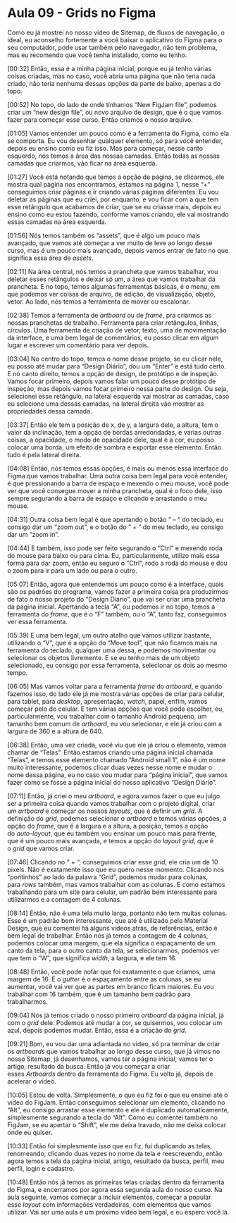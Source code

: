 # Aula 09 - Grids no Figma

Como eu já mostrei no nosso vídeo de Sitemap, de fluxos de navegação, o ideal, eu aconselho fortemente a você baixar o aplicativo do Figma para o seu computador, pode usar também pelo navegador, não tem problema, mas eu recomendo que você tenha instalado, como eu tenho.

[00:32] Então, essa é a minha página inicial, porque eu já tenho várias coisas criadas, mas no caso, você abria uma página que não teria nada criado, não teria nenhuma dessas opções da parte de baixo, apenas a do topo.

[00:52] No topo, do lado de onde tínhamos “New FigJam file”, podemos criar um “new design file”, ou novo arquivo de design, que é o que vamos fazer para começar esse curso. Então criamos o nosso arquivo.

[01:05] Vamos entender um pouco como é a ferramenta do Figma, como ela se comporta. Eu vou desenhar qualquer elemento, só para você entender, depois eu ensino como eu fiz isso. Mas para começar, nesse canto esquerdo, nós temos a área das nossas camadas. Então todas as nossas camadas que criarmos, vão ficar na área esquerda.

[01:27] Você está notando que temos a opção de página, se clicarmos, ele mostra qual página nos encontramos, estamos na página 1, nesse “+” conseguimos criar páginas e ir criando várias páginas diferentes. Eu vou deletar as páginas que eu criei, por enquanto, e vou ficar com a que tem esse retângulo que acabamos de criar, que se eu criasse mais, depois eu ensino como eu estou fazendo, conforme vamos criando, ele vai mostrando essas camadas na área esquerda.

[01:56] Nós temos também os “assets”, que é algo um pouco mais avançado, que vamos até começar a ver muito de leve ao longo desse curso, mas é um pouco mais avançado, depois vamos entrar de fato no que significa essa área de *assets*.

[02:11] Na área central, nós temos a prancheta que vamos trabalhar, vou deletar esses retângulos e deixar só um, a área que vamos trabalhar da prancheta. E no topo, temos algumas ferramentas básicas, é o menu, em que podemos ver coisas de arquivo, de edição, de visualização, objeto, vetor. Ao lado, nós temos a ferramenta de mover ou escalonar.

[02:38] Temos a ferramenta de *artboard* ou de *frame*, pra criarmos as nossas pranchetas de trabalho. Ferramenta para criar retângulos, linhas, círculos. Uma ferramenta de criação de vetor, texto, uma de movimentação da interface, e uma bem legal de comentários, eu posso clicar em algum lugar e escrever um comentário para ver depois.

[03:04] No centro do topo, temos o nome desse projeto, se eu clicar nele, eu posso até mudar para “Design Diário”, dou um “Enter” e está tudo certo. E no canto direito, temos a opção de design, de protótipo e de inspeção. Vamos focar primeiro, depois vamos falar um pouco desse protótipo de inspeção, mas depois vamos focar primeiro nessa parte do design. Ou seja, selecionei esse retângulo, na lateral esquerda vai mostrar as camadas, caso eu selecione uma dessas camadas, na lateral direita vão mostrar as propriedades dessa camada.

[03:37] Então ele tem a posição de x, de y, a largura dele, a altura, tem o valor da inclinação, tem a opção de bordas arredondadas, e várias outras coisas, a opacidade, o modo de opacidade dele, qual é a cor, eu posso colocar uma borda, um efeito de sombra e exportar esse elemento. Então tudo é pela lateral direita.

[04:08] Então, nós temos essas opções, é mais ou menos essa interface do Figma que vamos trabalhar. Uma outra coisa bem legal para você entender, é que pressionando a barra de espaço e mexendo o meu mouse, você pode ver que você consegue mover a minha prancheta, qual é o foco dele, isso sempre segurando a barra de espaço e clicando e arrastando o meu mouse.

[04:31] Outra coisa bem legal é que apertando o botão “ – “ do teclado, eu consigo dar um “zoom out”, e o botão do “ + “ do meu teclado, eu consigo dar um “zoom in”.

[04:44] E também, isso pode ser feito segurando o “Ctrl” e mexendo roda do mouse para baixo ou para cima. Eu, particularmente, utilizo mais essa forma para dar zoom, então eu seguro o “Ctrl”, rodo a roda do mouse e dou o zoom para ir para um lado ou para o outro.

[05:07] Então, agora que entendemos um pouco como é a interface, quais são os padrões do programa, vamos fazer a primeira coisa pra produzirmos de fato o nosso projeto do “Design Diário”, que vai ser criar uma prancheta da página inicial. Apertando a tecla “A”, ou podemos ir no topo, temos a ferramenta do *frame*, que é o “F” também, ou o “A”, tanto faz, conseguimos ver essa ferramenta.

[05:39] E uma bem legal, um outro atalho que vamos utilizar bastante, utilizando o “V”, que é a opção do “Move tool”, que não ficamos mais na ferramenta do teclado, qualquer uma dessa, e podemos movimentar ou selecionar os objetos livremente. E se eu tenho mais de um objeto selecionado, eu consigo por essa ferramenta, selecionar os dois ao mesmo tempo.

[06:05] Mas vamos voltar para a ferramenta *frame* do *artboard*, e quando fazemos isso, do lado ele já me mostra várias opções de criar para celular, para tablet, para *desktop*, apresentação, *watch*, papel, enfim, vamos começar pelo do celular. E tem várias opções que você pode escolher, eu, particularmente, vou trabalhar com o tamanho Android pequeno, um tamanho bem comum de *artboard*, eu vou selecionar, e ele já criou com a largura de 360 e a altura de 640.

[06:38] Então, uma vez criada, você viu que ele já criou o elemento, vamos chamar de “Telas”. Então estamos criando uma página inicial chamada “Telas”, e temos esse elemento chamado “Android small 1”, não é um nome muito interessante, podemos clicar duas vezes nesse nome e mudar o nome dessa página, eu no caso vou mudar para “página inicial”, que vamos fazer como se fosse a página inicial do nosso aplicativo “Design Diário”.

[07:11] Então, já criei o meu *artboard*, e agora vamos fazer o que eu julgo ser a primeira coisa quando vamos trabalhar com o projeto digital, criar um *artboard* e começar os nossos *layouts*, que é definir um *grid*. A definição do *grid*, podemos selecionar o *artboard* e temos várias opções, a opção do *frame*, que é a largura e a altura, a posição, temos a opção do *auto-layout*, que eu também vou ensinar um pouco mais para frente, que é um pouco mais avançada, e temos a opção do *layout grid*, que é o *grid* que vamos criar.

[07:46] Clicando no “ + “, conseguimos criar esse *grid*, ele cria um de 10 pixels. Não é exatamente isso que eu quero nesse momento. Clicando nos “pontinhos” ao lado da palavra “Grid”, podemos mudar para colunas, para *rows* também, mas vamos trabalhar com as colunas. E como estamos trabalhando para um site para celular, um padrão bem interessante para utilizarmos e a contagem de 4 colunas.

[08:14] Então, não é uma tela muito larga, portanto não tem muitas colunas. Esse é um padrão bem interessante, que até é utilizado pelo Material Design, que eu comentei há alguns vídeos atrás, de referências, então é bem legal de trabalhar. Então nós já temos a contagem de 4 colunas, podemos colocar uma margem, que ela significa o espaçamento de um canto da tela, para o outro canto da tela, se selecionarmos, podemos ver que tem o “W”, que significa *width*, a largura, e ele tem 16.

[08:48] Então, você pode notar que foi exatamente o que criamos, uma margem de 16. E o *gutter* é o espaçamento entre as colunas, se eu aumentar, você vai ver que as partes em branco ficam maiores. Eu vou trabalhar com 16 também, que é um tamanho bem padrão para trabalharmos.

[09:04] Nós já temos criado o nosso primeiro *artboard* da página inicial, já com o *grid* dele. Podemos até mudar a cor, se quisermos, vou colocar um azul, depois podemos mudar. Então, essa é a criação do *grid*.

[09:21] Bom, eu vou dar uma adiantada no vídeo, só pra terminar de criar os *artboards* que vamos trabalhar ao longo desse curso, que já vimos no nosso Sitemap, já desenhamos, vamos ter a página inicial, vamos ter o artigo, resultado da busca. Então já vou começar a criar esses *Artboards* dentro da ferramenta do Figma. Eu volto já, depois de acelerar o vídeo.

[10:05] Estou de volta. Simplesmente, o que eu fiz foi o que eu ensinei até o vídeo do FigJam. Então conseguimos selecionar um elemento, clicando no “Alt”, eu consigo arrastar esse elemento e ele é duplicado automaticamente, simplesmente segurando a tecla do “Alt”. Como eu comentei também no FigJam, se eu apertar o “Shift”, ele me deixa travado, não me deixa colocar onde eu quiser.

[10:33] Então foi simplesmente isso que eu fiz, fui duplicando as telas, renomeando, clicando duas vezes no nome da tela e reescrevendo, então agora temos a tela da página inicial, artigo, resultado da busca, perfil, meu perfil, login e cadastro.

[10:48] Então nós já temos as primeiras telas criadas dentro da ferramenta do Figma, e encerramos por agora essa segunda aula do nosso curso. Na aula seguinte, vamos começar a incluir elementos, começar a popular esse *layout* com informações verdadeiras, com elementos que vamos utilizar. Vai ser uma aula e um próximo vídeo bem legal, e eu espero você lá.